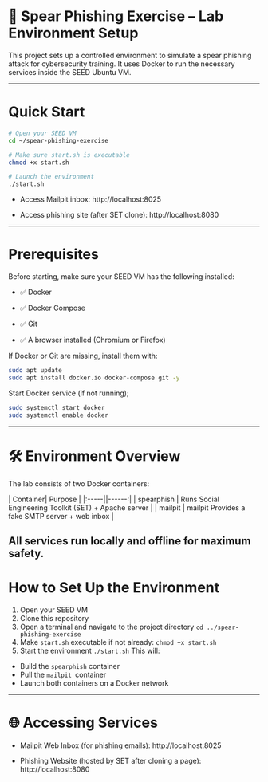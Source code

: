 # 📄 Spear Phishing Exercise – Lab Environment Setup

This project sets up a controlled environment to simulate a spear phishing attack for cybersecurity training. It uses Docker to run the necessary services inside the SEED Ubuntu VM.

---

#  Quick Start

```bash
# Open your SEED VM
cd ~/spear-phishing-exercise

# Make sure start.sh is executable
chmod +x start.sh

# Launch the environment
./start.sh
```
- Access Mailpit inbox: http://localhost:8025

- Access phishing site (after SET clone): http://localhost:8080
---

# Prerequisites
Before starting, make sure your SEED VM has the following installed:

- ✅ Docker

- ✅ Docker Compose

- ✅ Git

- ✅ A browser installed (Chromium or Firefox)

If Docker or Git are missing, install them with:
```bash
sudo apt update
sudo apt install docker.io docker-compose git -y
```
Start Docker service (if not running);
```bash
sudo systemctl start docker
sudo systemctl enable docker

```
---
# 🛠️ Environment Overview
The lab consists of two Docker containers:

| Container|  Purpose  |
|:-----||------:|
| spearphish  | Runs Social Engineering Toolkit (SET) + Apache server |
| mailpit  |  mailpit	Provides a fake SMTP server + web inbox  |

All services run locally and offline for maximum safety.
---
# How to Set Up the Environment
1. Open your SEED VM
2. Clone this repository
3. Open a terminal and navigate to the project directory
  `cd ../spear-phishing-exercise`
4. Make `start.sh` executable if not already:
   `chmod +x start.sh`
5. Start the environment
   `./start.sh`
This will:
- Build the `spearphish` container
- Pull the `mailpit `container
- Launch both containers on a Docker network
---
# 🌐 Accessing Services
- Mailpit Web Inbox (for phishing emails):
http://localhost:8025

- Phishing Website (hosted by SET after cloning a page):
http://localhost:8080

